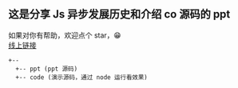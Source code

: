 ## 这是分享 Js 异步发展历史和介绍 co 源码的 ppt

如果对你有帮助，欢迎点个 star，😁<br>
[线上链接](https://imtaotao.github.io/co-share/)

```
+--
  +-- ppt (ppt 源码)
  +-- code (演示源码，通过 node 运行看效果)
```